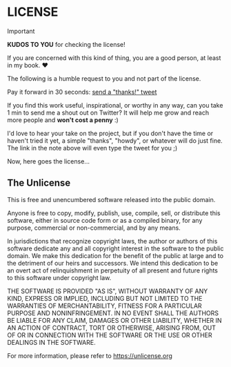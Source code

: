 # LICENSE

> [!IMPORTANT]
> **KUDOS TO YOU** for checking the license!
>
> If you are concerned with this kind of thing, you are a good person, at least in my book. ❤️
>
> The following is a humble request to you
> and not part of the license.
>
> Pay it forward in 30 seconds: [send a "thanks!" tweet](https://twitter.com/intent/tweet?text=Hey%20%20%40svallory_en%20thanks%20for%20creating%20moonrepo%20templates%21%20https%3A%2F%2Fgit.new%2Fmoon-template%20%F0%9F%91%8D)

If you find this work useful, inspirational, or worthy in any way,
can you take 1 min to send me a shout out on Twitter? It will help me grow and reach more people and **won't cost a penny** :)

I'd love to hear your take on the project, but if you don't have the time
or haven't tried it yet, a simple "thanks", "howdy", or whatever will do just fine.
The link in the note above will even type the tweet for you ;)

Now, here goes the license...

## The Unlicense

This is free and unencumbered software released into the public domain.

Anyone is free to copy, modify, publish, use, compile, sell, or
distribute this software, either in source code form or as a compiled
binary, for any purpose, commercial or non-commercial, and by any
means.

In jurisdictions that recognize copyright laws, the author or authors
of this software dedicate any and all copyright interest in the
software to the public domain. We make this dedication for the benefit
of the public at large and to the detriment of our heirs and
successors. We intend this dedication to be an overt act of
relinquishment in perpetuity of all present and future rights to this
software under copyright law.

THE SOFTWARE IS PROVIDED "AS IS", WITHOUT WARRANTY OF ANY KIND,
EXPRESS OR IMPLIED, INCLUDING BUT NOT LIMITED TO THE WARRANTIES OF
MERCHANTABILITY, FITNESS FOR A PARTICULAR PURPOSE AND NONINFRINGEMENT.
IN NO EVENT SHALL THE AUTHORS BE LIABLE FOR ANY CLAIM, DAMAGES OR
OTHER LIABILITY, WHETHER IN AN ACTION OF CONTRACT, TORT OR OTHERWISE,
ARISING FROM, OUT OF OR IN CONNECTION WITH THE SOFTWARE OR THE USE OR
OTHER DEALINGS IN THE SOFTWARE.

For more information, please refer to <https://unlicense.org>
